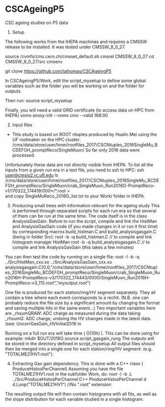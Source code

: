 # CSCAgeingP5
CSC ageing studies on P5 data

1. Setup 

The following works from the IHEPA machines and requires a CMSSW release to be installed.
It was tested under CMSSW_8_0_27.
 
source /cvmfs/cms.cern.ch/cmsset_default.sh
cmsrel CMSSW_8_0_27 
cd CMSSW_8_0_27/src
cmsenv 

git clone https://github.com/lathomas/CSCAgeingP5  

In CSCAgeingP5/Work, edit the script_mysetup to define some global variables such as the folder you will be working on and the folder for outputs. 

Then run: 
source  script_mysetup

Finally, you will need a valid GRID certificate (to access data on HPC from IHEPA)
voms-proxy-init --voms cms --valid 168:00 


2. Input files 
- This study is based on ROOT ntuples produced by Hualin Mei using the UF rootmaker on the HPC cluster:
/cms/data/store/user/hmei/rootfiles_2017/CSCNtuples_2016SingleMu_BCDEFGH_promptReco/SingleMuon/
So far only 2016 data were processed. 

Unfortunately these data are not directly visible from IHEPA.
To list all the inputs from a given run era 	  in a text file, you need to ssh to HPC: 
ssh user@cmsio2.rc.ufl.edu
ls /cms/data/store/user/hmei/rootfiles_2017/CSCNtuples_2016SingleMu_BCDEFGH_promptReco/SingleMuon/crab_SingleMuon_Run2016G-PromptReco-v1/170322_174419/000*/*.root  >  
and copy SingleMuReco_2016G_list.txt to your Work/ folder in IHEPA. 


3. Producing small trees with information relevant for the ageing study 
This is performed through separated scripts for each run era so that several of them can be run at the same time. 
The code itself is in the class AnalysisGasGain. 
Before to run the script, compile and link the HistMan and AnalysisGasGain code (if you made changes in it or run it first time) by corresponding macros build_histman.C and build_analysisgasgain.C (being in folder Src):
root -b -q  build_histman.C // to compile and link histogram manager HistMan
root -b -q build_analysisgasgain.C // to compile and link AnalysisGasGain (this takes a few minutes)

You can then test the code by running on a single file: 
root -l -b -q ../Src/HistMan_cxx.so ../Src/AnalysisGasGain_cxx.so analysisgasgain.C\(0,0,\"/cms/data/store/user/hmei/rootfiles_2017/CSCNtuples_2016SingleMu_BCDEFGH_promptReco/SingleMuon/crab_SingleMuon_Run2016H-PromptReco-v3/170322_174443/0000/SingleMuon_Run2016H-PromptReco-v3_115.root\",\"myoutput.root\"\) 

One file is produced for each station/ring/HV segment separately. They all contain a tree where each event corresponds to a rechit. 
(N.B. one can probably reduce the file size by a significant amount by changing the format and saving multiple hits in the same event...)
Two important variables here are 
_rhsumQRAW: ADC charge as measured during the data taking
_rhsumQ: ADC charge, undoing the HV changes made in the latest data. (see: UncorrGasGain_HVInitial2016 in 


Running on a full run era will take time ( O(10h) ). 
This can be done using for example: 
mkdir $OUT/2016G
source script_gasgain_rung
The outputs will be stored in the directory defined in script_mysetup 
All output files should then be merged into a single one for each station/ring/HV segment: (e.g. "TOTALME21HV1.root"). 

4. Extracting Gas gain dependency. 
This is done with a C++ class ( ProduceHistosPerChannel) 
Assuming you have the file TOTALME21HV1.root in the subfolder Work, do: 
root -l -b 
.L ../Src/ProduceHistosPerChannel.C++
ProduceHistosPerChannel d
d.Loop("TOTALME21HV1") //No ".root" extension 

The resulting output file will then contain histograms with all fits, as well as the slope distribution for each variable studied in a single histogram. 
